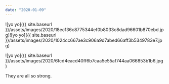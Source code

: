 ```yaml
---
date: "2020-01-09"
---
```


![yo yo]({{ site.baseurl }}/assets/images/2020/18ec136c8775344ef0b8033c8dad96601b870ebd.jpg)![yo yo]({{ site.baseurl }}/assets/images/2020/1024cc667ae3c906a9d7abed66aff3b5349783e7.jpg)

![yo yo]({{ site.baseurl }}/assets/images/2020/6fcd4eacd40ff6b7caa5e55af744aa066853b1b6.jpg)

They are all so strong.
